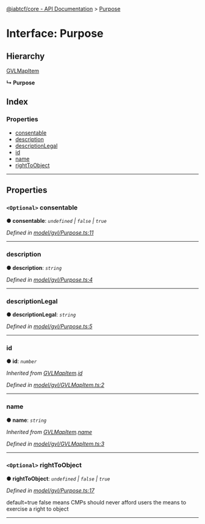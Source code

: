 [@iabtcf/core - API Documentation](../README.md) > [Purpose](../interfaces/purpose.md)

# Interface: Purpose

## Hierarchy

 [GVLMapItem](gvlmapitem.md)

**↳ Purpose**

## Index

### Properties

* [consentable](purpose.md#consentable)
* [description](purpose.md#description)
* [descriptionLegal](purpose.md#descriptionlegal)
* [id](purpose.md#id)
* [name](purpose.md#name)
* [rightToObject](purpose.md#righttoobject)

---

## Properties

<a id="consentable"></a>

### `<Optional>` consentable

**● consentable**: *`undefined` \| `false` \| `true`*

*Defined in [model/gvl/Purpose.ts:11](https://github.com/chrispaterson/iabtcf-es/blob/5097780/modules/core/src/model/gvl/Purpose.ts#L11)*

___
<a id="description"></a>

###  description

**● description**: *`string`*

*Defined in [model/gvl/Purpose.ts:4](https://github.com/chrispaterson/iabtcf-es/blob/5097780/modules/core/src/model/gvl/Purpose.ts#L4)*

___
<a id="descriptionlegal"></a>

###  descriptionLegal

**● descriptionLegal**: *`string`*

*Defined in [model/gvl/Purpose.ts:5](https://github.com/chrispaterson/iabtcf-es/blob/5097780/modules/core/src/model/gvl/Purpose.ts#L5)*

___
<a id="id"></a>

###  id

**● id**: *`number`*

*Inherited from [GVLMapItem](gvlmapitem.md).[id](gvlmapitem.md#id)*

*Defined in [model/gvl/GVLMapItem.ts:2](https://github.com/chrispaterson/iabtcf-es/blob/5097780/modules/core/src/model/gvl/GVLMapItem.ts#L2)*

___
<a id="name"></a>

###  name

**● name**: *`string`*

*Inherited from [GVLMapItem](gvlmapitem.md).[name](gvlmapitem.md#name)*

*Defined in [model/gvl/GVLMapItem.ts:3](https://github.com/chrispaterson/iabtcf-es/blob/5097780/modules/core/src/model/gvl/GVLMapItem.ts#L3)*

___
<a id="righttoobject"></a>

### `<Optional>` rightToObject

**● rightToObject**: *`undefined` \| `false` \| `true`*

*Defined in [model/gvl/Purpose.ts:17](https://github.com/chrispaterson/iabtcf-es/blob/5097780/modules/core/src/model/gvl/Purpose.ts#L17)*

default=true false means CMPs should never afford users the means to exercise a right to object

___

